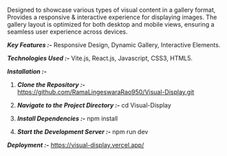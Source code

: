 Designed to showcase various types of visual content in a gallery format, Provides a responsive & interactive experience for displaying images. The gallery layout is optimized for both desktop and mobile views, ensuring a seamless user experience across devices.

***Key Features :-*** Responsive Design, Dynamic Gallery, Interactive Elements.

***Technologies Used :-*** Vite.js, React.js, Javascript, CSS3, HTML5.

***Installation :-***

1. ***Clone the Repository :-***   https://github.com/RamaLingeswaraRao950/Visual-Display.git

2. ***Navigate to the Project Directory :-***   cd Visual-Display

3. ***Install Dependencies :-***   npm install

4. ***Start the Development Server :-***   npm run dev

***Deployment :-***   https://visual-display.vercel.app/
